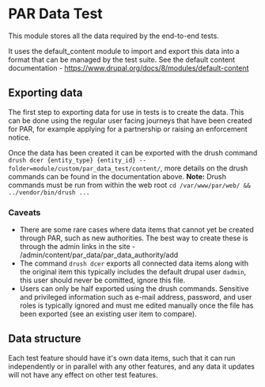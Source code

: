 # PAR Data Test 
This module stores all the data required by the end-to-end tests.

It uses the default_content module to import and export this data into a format that can be managed by the test suite. See the default content documentation - https://www.drupal.org/docs/8/modules/default-content

## Exporting data
The first step to exporting data for use in tests is to create the data. This can be done using the regular user facing journeys that have been created for PAR, for example applying for a partnership or raising an enforcement notice.

Once the data has been created it can be exported with the drush command `drush dcer {entity_type} {entity_id} --folder=module/custom/par_data_test/content/`, more details on the drush commands can be found in the documentation above.
**Note:** Drush commands must be run from within the web root `cd /var/www/par/web/ && ../vendor/bin/drush ...`

### Caveats
* There are some rare cases where data items that cannot yet be created through PAR, such as new authorities. The best way to create these is through the admin links in the site - /admin/content/par_data/par_data_authority/add
* The command `drush dcer` exports all connected data items along with the original item this typically includes the default drupal user `dadmin`, this user should never be comitted, ignore this file.
* Users can only be half exported using the drush commands. Sensitive and privileged information such as e-mail address, password, and user roles is typically ignored and must me edited manually once the file has been exported (see an existing user item to compare).

## Data structure
Each test feature should have it's own data items, such that it can run independently or in parallel with any other features, and any data it updates will not have any effect on other test features.
